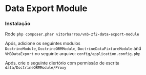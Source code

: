 # Data Export Module

### Instalação

Rode
`php composer.phar vitorbarros/vmb-zf2-data-export-module`

Após, adicione os seguintes modulos  
`DoctrineModule`, `DoctrineORMModule`, `DoctrineDataFixtureModule` and `VMBDataExport` no seguinte arquivo: `config/application.config.php`

Após, crie o seguinte diertório com permissão de escrita
`data/DoctrineORMModule/Proxy`
